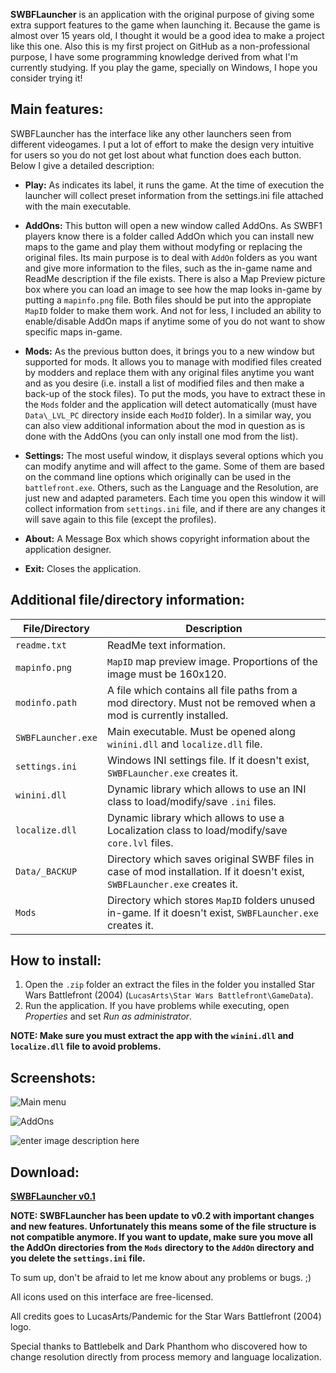 **SWBFLauncher** is an application with the original purpose of giving some extra support features to the game when launching it. Because the game is almost over 15 years old, I thought it would be a good idea to make a project like this one. Also this is my first project on GitHub as a non-professional purpose, I have some programming knowledge derived from what I'm currently studying. If you play the game, specially on Windows, I hope you consider trying it!

## Main features:
SWBFLauncher has the interface like any other launchers seen from different videogames. I put a lot of effort to make the design very intuitive for users so you do not get lost about what function does each button. Below I give a detailed description:

- **Play:** As indicates its label, it runs the game. At the time of execution the launcher will collect preset information from the settings.ini file attached with the main executable.

- **AddOns:** This button will open a new window called AddOns. As SWBF1 players know there is a folder called AddOn which you can install new maps to the game and play them without modyfing or replacing the original files. Its main purpose is to deal with `AddOn` folders as you want and give more information to the files, such as the in-game name and ReadMe description if the file exists. There is also a Map Preview picture box where you can load an image to see how the map looks in-game by putting a `mapinfo.png` file. Both files should be put into the appropiate `MapID` folder to make them work. And not for less, I included an ability to enable/disable AddOn maps if anytime some of you do not want to show specific maps in-game.

- **Mods:** As the previous button does, it brings you to a new window but supported for mods. It allows you to manage with modified files created by modders and replace them with any original files anytime you want and as you desire (i.e. install a list of modified files and then make a back-up of the stock files). To put the mods, you have to extract these in the `Mods` folder and the application will detect automatically (must have `Data\_LVL_PC` directory inside each `ModID` folder). In a similar way, you can also view additional information about the mod in question as is done with the AddOns (you can only install one mod from the list).

- **Settings:** The most useful window, it displays several options which you can modify anytime and will affect to the game. Some of them are based on the command line options which originally can be used in the `battlefront.exe`. Others, such as the Language and the Resolution, are just new and adapted parameters. Each time you open this window it will collect information from `settings.ini` file, and if there are any changes it will save again to this file (except the profiles).

- **About:** A Message Box which shows copyright information about the application designer.

- **Exit:** Closes the application.

## Additional file/directory information:
| File/Directory | Description |
|--|--|
| `readme.txt` | ReadMe text information. |
| `mapinfo.png` | `MapID` map preview image. Proportions of the image must be 160x120. |
| `modinfo.path` | A file which contains all file paths from a mod directory. Must not be removed when a mod is currently installed. |
| `SWBFLauncher.exe` | Main executable. Must be opened along `winini.dll` and `localize.dll` file.  |
| `settings.ini` | Windows INI settings file. If it doesn't exist, `SWBFLauncher.exe` creates it. |
| `winini.dll` | Dynamic library which allows to use an INI class to load/modify/save `.ini` files. |
| `localize.dll` | Dynamic library which allows to use a Localization class to load/modify/save `core.lvl` files. |
| `Data/_BACKUP` | Directory which saves original SWBF files in case of mod installation. If it doesn't exist, `SWBFLauncher.exe` creates it. |
| `Mods` | Directory which stores `MapID` folders unused in-game. If it doesn't exist, `SWBFLauncher.exe` creates it. |
## How to install:

1. Open the `.zip` folder an extract the files in the folder you installed Star Wars Battlefront (2004) (`LucasArts\Star Wars Battlefront\GameData`).
2. Run the application. If you have problems while executing, open *Properties* and set *Run as administrator*.

**NOTE: Make sure you must extract the app with the `winini.dll` and `localize.dll` file to avoid problems.**
## Screenshots:
![Main menu](https://i.ibb.co/JczQhXp/Main-Menu.png)

![AddOns](https://i.ibb.co/9pjbBCB/AddOns.png)

![enter image description here](https://i.ibb.co/QKVHj1g/Settings.png)

## Download:
**[SWBFLauncher v0.1](https://github.com/Red04akaCC4398/SWBFLauncher/releases/tag/v0.1)**

**NOTE: SWBFLauncher has been update to v0.2 with important changes and new features. Unfortunately this means some of the file structure is not compatible anymore. If you want to update, make sure you move all the AddOn directories from the `Mods` directory to the `AddOn` directory and you delete the `settings.ini` file.**

To sum up, don't be afraid to let me know about any problems or bugs. ;)

All icons used on this interface are free-licensed.

All credits goes to LucasArts/Pandemic for the Star Wars Battlefront (2004) logo.

Special thanks to Battlebelk and Dark Phanthom who discovered how to change resolution directly from process memory and language localization.
